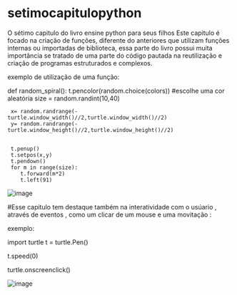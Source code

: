 # setimocapitulopython
O sétimo capitulo do livro ensine python para seus filhos
Este capitulo é focado na criação de funções, diferente do anteriores que utilizam funções internas ou importadas de biblioteca, essa parte do livro possui muita importância se tratado de uma parte do código pautada na reutilização e criação de programas estruturados e complexos.

exemplo de utilização de uma função:

def random_spiral():
     t.pencolor(random.choice(colors)) #escolhe uma cor aleatória
     size = random.randint(10,40)
     
     x= random.randrange(-turtle.window_width()//2,turtle.window_width()//2)
     y= random.randrange(-turtle.window_height()//2,turtle.window_height()//2)
     

     t.penup()
     t.setpos(x,y)
     t.pendown()
     for m in range(size):
        t.forward(m*2)
        t.left(91)
        


![image](https://github.com/user-attachments/assets/6112bf41-50c1-43d8-966b-708fd21d373e)



#Esse capitulo tem destaque também na interatividade com o usúario , através de eventos , como um clicar de um mouse e uma movitação :

exemplo:


import turtle
t = turtle.Pen()

t.speed(0)

turtle.onscreenclick()


![image](https://github.com/user-attachments/assets/5c4c60a1-513d-4930-86b9-c71e207bfdcc)



